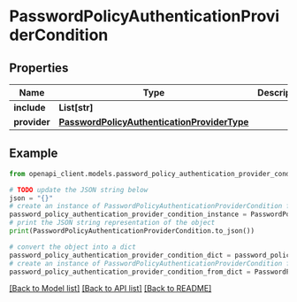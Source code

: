 # PasswordPolicyAuthenticationProviderCondition


## Properties

Name | Type | Description | Notes
------------ | ------------- | ------------- | -------------
**include** | **List[str]** |  | [optional] 
**provider** | [**PasswordPolicyAuthenticationProviderType**](PasswordPolicyAuthenticationProviderType.md) |  | [optional] 

## Example

```python
from openapi_client.models.password_policy_authentication_provider_condition import PasswordPolicyAuthenticationProviderCondition

# TODO update the JSON string below
json = "{}"
# create an instance of PasswordPolicyAuthenticationProviderCondition from a JSON string
password_policy_authentication_provider_condition_instance = PasswordPolicyAuthenticationProviderCondition.from_json(json)
# print the JSON string representation of the object
print(PasswordPolicyAuthenticationProviderCondition.to_json())

# convert the object into a dict
password_policy_authentication_provider_condition_dict = password_policy_authentication_provider_condition_instance.to_dict()
# create an instance of PasswordPolicyAuthenticationProviderCondition from a dict
password_policy_authentication_provider_condition_from_dict = PasswordPolicyAuthenticationProviderCondition.from_dict(password_policy_authentication_provider_condition_dict)
```
[[Back to Model list]](../README.md#documentation-for-models) [[Back to API list]](../README.md#documentation-for-api-endpoints) [[Back to README]](../README.md)


